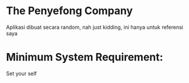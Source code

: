 # The Penyefong Company
Aplikasi dibuat secara random, nah just kidding, ini hanya untuk referensi saya

# Minimum System Requirement: <br>
Set your self <br>
